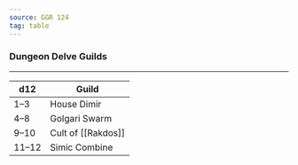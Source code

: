 ```yaml
---
source: GGR 124
tag: table
---
```


### Dungeon Delve Guilds
---
|d12|Guild|
|----|------------|
|1–3|House Dimir|
|4–8|Golgari Swarm|
|9–10|Cult of [[Rakdos]]|
|11–12|Simic Combine|
